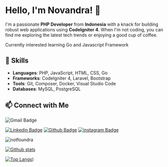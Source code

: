 # Hello, I'm Novandra! 👋

I'm a passionate **PHP Developer** from **Indonesia** with a knack for building robust web applications using **CodeIgniter 4**. When I'm not coding, you can find me exploring the latest tech trends or enjoying a good cup of coffee.

Currently interested learning Go and Javascript Framework

## 🚀 Skills

- **Languages**: PHP, JavaScript, HTML, CSS, Go
- **Frameworks**: CodeIgniter 4, Laravel, Bootstrap
- **Tools**: Git, Composer, Docker, Visual Studio Code
- **Databases**: MySQL, PostgreSQL



## 📫 Connect with Me
![Gmail Badge](https://img.shields.io/badge/-novandram15@gmail.com-c14438?style=flat&logo=Gmail&logoColor=white&link=mailto:novandram15@gmail.com)

[![Linkedin Badge](https://img.shields.io/badge/-novandramaulana-0072b1?style=flat&logo=Linkedin&logoColor=white&link=https://www.linkedin.com/in/novandramaulana/)](https://www.linkedin.com/in/novandramaulana/) [![Github Badge](https://img.shields.io/badge/-notfoundra-grey?style=flat&logo=github&logoColor=white&link=https://github.com/notfoundra/)](https://www.github.com/notfoundra/) [![instagram Badge](https://img.shields.io/badge/-novandramln-00acee?style=flat&logo=instagram&logoColor=white&link=https://instagram.com/novandramln/)](https://www.twitter.com/novandramln/) 



<p align=left> <img src=https://komarev.com/ghpvc/?username=notfoundra alt=notfoundra /> </p>

[![Github stats](https://github-readme-stats.vercel.app/api?username=notfoundra&show_icons=true&include_all_commits=true&theme=algolia)](https://github.com/notfoundra/github-readme-stats)

[![Top Langs](https://github-readme-stats.vercel.app/api/top-langs/?username=notfoundra&layout=compact&theme=algolia)](https://github.com/notfoundra/github-readme-stats))
